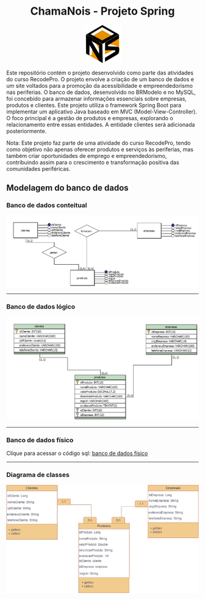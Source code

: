 <h1 align="center">
    ChamaNois - Projeto Spring
</h1>

<div align="center">
        <img src="https://github.com/Chama-Nois/Chama-Nois/blob/Joilton/imagens/icon.png" width="100">
</div>

Este repositório contém o projeto desenvolvido como parte das atividades do curso RecodePro. O projeto envolve a criação de um banco de dados e um site voltados para a promoção da acessibilidade e empreendedorismo nas periferias. O banco de dados, desenvolvido no BRModelo e no MySQL, foi concebido para armazenar informações essenciais sobre empresas, produtos e clientes.
Este projeto utiliza o framework Spring Boot para implementar um aplicativo Java baseado em MVC (Model-View-Controller). O foco principal é a gestão de produtos e empresas, explorando o relacionamento entre essas entidades. A entidade clientes será adicionada posteriormente.

Nota: Este projeto faz parte de uma atividade do curso RecodePro, tendo como objetivo não apenas oferecer produtos e serviços às periferias, mas também criar oportunidades de emprego e empreendedorismo, contribuindo assim para o crescimento e transformação positiva das comunidades periféricas.

## Modelagem do banco de dados

<h3>
        Banco de dados conteitual
    </h3>
    <div align="center">
        <img src="https://github.com/Chama-Nois/Chama-Nois/blob/Joilton/banco_de_dados/modelo_conceitual.jpg">
    </div>
    <hr>
    <h3>
        Banco de dados lógico
    </h3>
    <div align="center">
        <img src="https://github.com/Chama-Nois/Chama-Nois/blob/Joilton/banco_de_dados/modelo_logico.jpg">
    </div>
    <hr>
    <h3>
        Banco de dados físico
    </h3>
    <div>
        <p>Clique para acessar o código sql: <a href="https://github.com/Chama-Nois/Chama-Nois/blob/main/banco_de_dados/modelo_fisico.sql">banco de dados físico </a></p>
    </div>
    <hr>
    <h3>
        Diagrama de classes
    </h3>
    <div align="center">
        <img src="https://github.com/Chama-Nois/Chama-Nois/blob/Joilton/banco_de_dados/diagrama_de_classes.jpg">
    </div>
